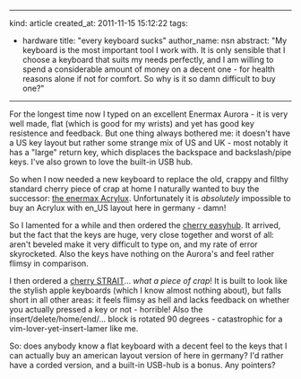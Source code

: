 -----
  kind: article
  created_at: 2011-11-15 15:12:22
  tags:
  - hardware
  title: "every keyboard sucks"
  author_name: nsn
  abstract: "My keyboard is the most important tool I work with. It is only sensible that I choose a keyboard that suits my needs perfectly, and I am willing to spend
             a considerable amount of money on a decent one - for health reasons alone if not for comfort. So why is it so damn difficult to buy one?"
-----


For the longest time now I typed on an excellent Enermax Aurora - it is very well made, flat (which is good for my wrists) and yet has good key resistence and feedback.
But one thing always bothered me: it doesn't have a US key layout but rather some strange mix of US and UK - most notably it has a "large" return key, which displaces the
backspace and backslash/pipe keys. I've also grown to love the built-in USB hub.

So when I now needed a new keyboard to replace the old, crappy and filthy standard cherry piece of crap at home 
I naturally wanted to buy the successor: <a href="http://enermax.com/home.php?fn=eng/product_a1_1_1&lv0=3&lv1=12&no=65">the enermax Acrylux</a>. 
Unfortunately it is *absolutely* impossible to buy an Acrylux with en_US layout here in germany - damn! 

So I lamented for a while and then ordered the <a href="http://www.cherry.de/cid/corded_keyboards_EASYHUB_Corded_MultiMedia_Keyboard.htm?">cherry easyhub</a>.
It arrived, but the fact that the keys are huge, very close together and worst of all: aren't beveled make it very difficult to type on, and my rate of error
skyrocketed. Also the keys have nothing on the Aurora's and feel rather flimsy in comparison.

I then ordered a <a href="http://www.cherry.de/cid/corded_keyboards_STRAIT_BLACK_Corded_Keyboard.htm?">cherry STRAIT</a>... *what a piece of crap*!
It is built to look like the stylish apple keyboards (which I know almost nothing about), but falls short in all other areas:
it feels flimsy as hell and lacks feedback on whether you actually pressed a key or not - horrible! Also the insert/delete/home/end/... block is rotated 90 degrees - 
catastrophic for a vim-lover-yet-insert-lamer like me.

So: does anybody know a flat keyboard with a decent feel to the keys that I can actually buy an american layout version of here in germany? I'd rather have a 
corded version, and a built-in USB-hub is a bonus. Any pointers?

